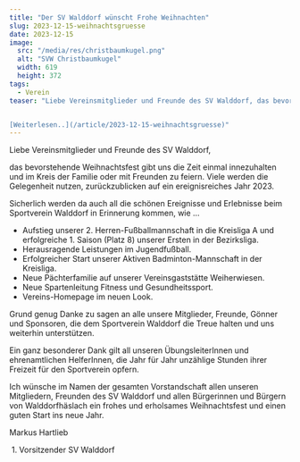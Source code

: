 ```yaml
---
title: "Der SV Walddorf wünscht Frohe Weihnachten"
slug: 2023-12-15-weihnachtsgruesse
date: 2023-12-15
image:
  src: "/media/res/christbaumkugel.png"
  alt: "SVW Christbaumkugel"
  width: 619
  height: 372
tags:
  - Verein
teaser: "Liebe Vereinsmitglieder und Freunde des SV Walddorf, das bevorstehende Weihnachtsfest gibt uns die Zeit einmal innezuhalten und im Kreis der Familie oder mit Freunden zu feiern. Viele werden die Gelegenheit nutzen, zurückzublicken auf ein ereignisreiches Jahr 2023.


[Weiterlesen..](/article/2023-12-15-weihnachtsgruesse)"
---
```

Liebe Vereinsmitglieder und Freunde des SV Walddorf,

das bevorstehende Weihnachtsfest gibt uns die Zeit einmal innezuhalten und im Kreis der Familie oder mit Freunden zu feiern. Viele werden die Gelegenheit nutzen, zurückzublicken auf ein ereignisreiches Jahr 2023.

Sicherlich werden da auch all die schönen Ereignisse und Erlebnisse beim Sportverein Walddorf in Erinnerung kommen, wie …

* Aufstieg unserer 2. Herren-Fußballmannschaft in die Kreisliga A und erfolgreiche 1. Saison (Platz 8) unserer Ersten in der Bezirksliga.
* Herausragende Leistungen im Jugendfußball.
* Erfolgreicher Start unserer Aktiven Badminton-Mannschaft in der Kreisliga.
* Neue Pächterfamilie auf unserer Vereinsgaststätte Weiherwiesen.
* Neue Spartenleitung Fitness und Gesundheitssport.
* Vereins-Homepage im neuen Look.

Grund genug Danke zu sagen an alle unsere Mitglieder, Freunde, Gönner und Sponsoren, die dem Sportverein Walddorf die Treue halten und uns weiterhin unterstützen.

Ein ganz besonderer Dank gilt all unseren ÜbungsleiterInnen und ehrenamtlichen HelferInnen, die Jahr für Jahr unzählige Stunden ihrer Freizeit für den Sportverein opfern.

Ich wünsche im Namen der gesamten Vorstandschaft allen unseren Mitgliedern, Freunden des SV Walddorf und allen Bürgerinnen und Bürgern von Walddorfhäslach ein frohes und erholsames Weihnachtsfest und einen guten Start ins neue Jahr.

Markus Hartlieb

 1. Vorsitzender SV Walddorf